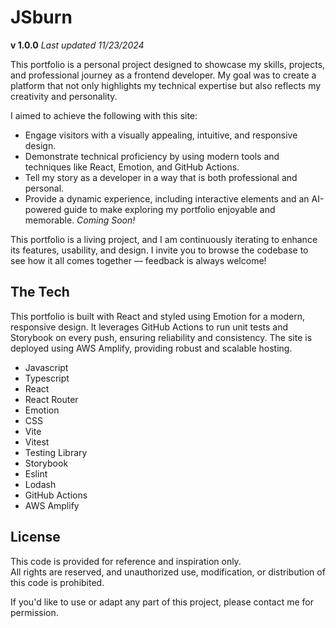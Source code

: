 # JSburn

**v 1.0.0** _Last updated 11/23/2024_

This portfolio is a personal project designed to showcase my skills, projects, and professional journey as a frontend developer. My goal was to create a platform that not only highlights my technical expertise but also reflects my creativity and personality.

I aimed to achieve the following with this site:

- Engage visitors with a visually appealing, intuitive, and responsive design.
- Demonstrate technical proficiency by using modern tools and techniques like React, Emotion, and GitHub Actions.
- Tell my story as a developer in a way that is both professional and personal.
- Provide a dynamic experience, including interactive elements and an AI-powered guide to make exploring my portfolio enjoyable and memorable. _Coming Soon!_

This portfolio is a living project, and I am continuously iterating to enhance its features, usability, and design. I invite you to browse the codebase to see how it all comes together — feedback is always welcome!

## The Tech

This portfolio is built with React and styled using Emotion for a modern, responsive design. It leverages GitHub Actions to run unit tests and Storybook on every push, ensuring reliability and consistency. The site is deployed using AWS Amplify, providing robust and scalable hosting.

- Javascript
- Typescript
- React
- React Router
- Emotion
- CSS
- Vite
- Vitest
- Testing Library
- Storybook
- Eslint
- Lodash
- GitHub Actions
- AWS Amplify

## License

This code is provided for reference and inspiration only.  
All rights are reserved, and unauthorized use, modification, or distribution of this code is prohibited.

If you'd like to use or adapt any part of this project, please contact me for permission.
